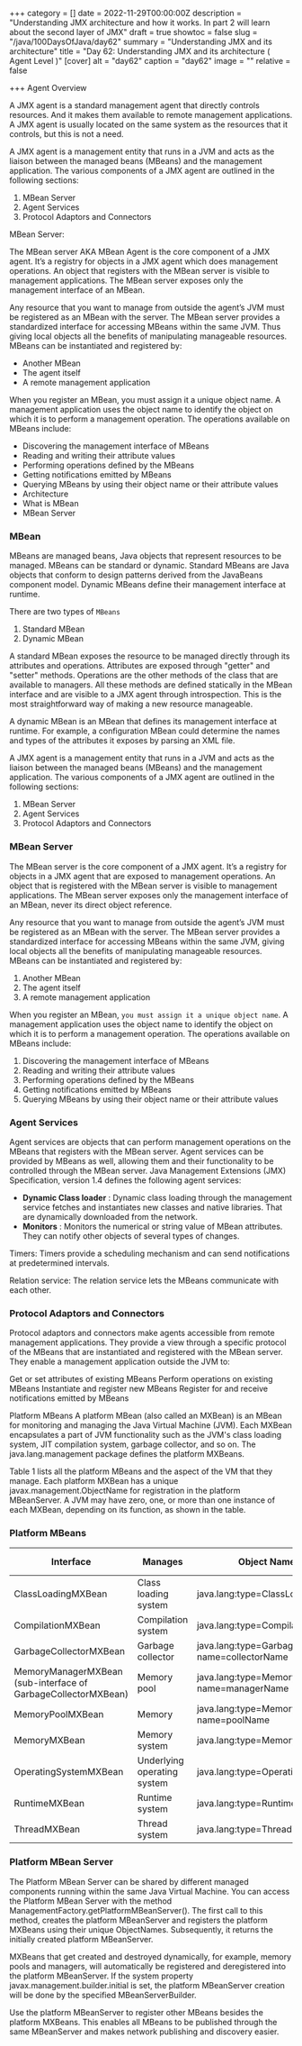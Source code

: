 +++
category = []
date = 2022-11-29T00:00:00Z
description = "Understanding JMX architecture and how it works. In part 2 will learn about the second layer of JMX"
draft = true
showtoc = false
slug = "/java/100DaysOfJava/day62"
summary = "Understanding JMX and its architecture"
title = "Day 62: Understanding JMX and its architecture ( Agent Level )"
[cover]
alt = "day62"
caption = "day62"
image = ""
relative = false

+++
Agent Overview

A JMX agent is a standard management agent that directly controls resources. And it makes them available to remote management applications. A JMX agent is usually located on the same system as the resources that it controls, but this is not a need.

A JMX agent is a management entity that runs in a JVM and acts as the liaison between the managed beans (MBeans) and the management application. The various components of a JMX agent are outlined in the following sections:

1. MBean Server
2. Agent Services
3. Protocol Adaptors and Connectors

MBean Server:

The MBean server AKA MBean Agent is the core component of a JMX agent. It’s a registry for objects in a JMX agent which does management operations. An object that registers with the MBean server is visible to management applications. The MBean server exposes only the management interface of an MBean.

Any resource that you want to manage from outside the agent’s JVM must be registered as an MBean with the server. The MBean server provides a standardized interface for accessing MBeans within the same JVM. Thus giving local objects all the benefits of manipulating manageable resources. MBeans can be instantiated and registered by:

* Another MBean
* The agent itself
* A remote management application

When you register an MBean, you must assign it a unique object name. A management application uses the object name to identify the object on which it is to perform a management operation. The operations available on MBeans include:

* Discovering the management interface of MBeans
* Reading and writing their attribute values
* Performing operations defined by the MBeans
* Getting notifications emitted by MBeans
* Querying MBeans by using their object name or their attribute values
* Architecture
* What is MBean
* MBean Server

### MBean

MBeans are managed beans, Java objects that represent resources to be managed. MBeans can be standard or dynamic. Standard MBeans are Java objects that conform to design patterns derived from the JavaBeans component model. Dynamic MBeans define their management interface at runtime.

There are two types of `MBeans`

1. Standard MBean
2. Dynamic MBean

A standard MBean exposes the resource to be managed directly through its attributes and operations. Attributes are exposed through "getter" and "setter" methods. Operations are the other methods of the class that are available to managers. All these methods are defined statically in the MBean interface and are visible to a JMX agent through introspection. This is the most straightforward way of making a new resource manageable.

A dynamic MBean is an MBean that defines its management interface at runtime. For example, a configuration MBean could determine the names and types of the attributes it exposes by parsing an XML file.

A JMX agent is a management entity that runs in a JVM and acts as the liaison between the managed beans (MBeans) and the management application. The various components of a JMX agent are outlined in the following sections:

1. MBean Server
2. Agent Services
3. Protocol Adaptors and Connectors

### MBean Server

The MBean server is the core component of a JMX agent. It’s a registry for objects in a JMX agent that are exposed to management operations. An object that is registered with the MBean server is visible to management applications. The MBean server exposes only the management interface of an MBean, never its direct object reference.

Any resource that you want to manage from outside the agent’s JVM must be registered as an MBean with the server. The MBean server provides a standardized interface for accessing MBeans within the same JVM, giving local objects all the benefits of manipulating manageable resources. MBeans can be instantiated and registered by:

1. Another MBean
2. The agent itself
3. A remote management application

When you register an MBean, `you must assign it a unique object name`. A management application uses the object name to identify the object on which it is to perform a management operation. The operations available on MBeans include:

1. Discovering the management interface of MBeans
2. Reading and writing their attribute values
3. Performing operations defined by the MBeans
4. Getting notifications emitted by MBeans
5. Querying MBeans by using their object name or their attribute values

### Agent Services

Agent services are objects that can perform management operations on the MBeans that registers with the MBean server. Agent services can be provided by MBeans as well, allowing them and their functionality to be controlled through the MBean server. Java Management Extensions (JMX) Specification, version 1.4 defines the following agent services:

* **Dynamic Class loader** : Dynamic class loading through the management service fetches and instantiates new classes and native libraries. That are dynamically downloaded from the network.
* **Monitors** : Monitors the numerical or string value of MBean attributes. They can notify other objects of several types of changes.

Timers: Timers provide a scheduling mechanism and can send notifications at predetermined intervals.

Relation service: The relation service lets the MBeans communicate with each other.

### Protocol Adaptors and Connectors

Protocol adaptors and connectors make agents accessible from remote management applications. They provide a view through a specific protocol of the MBeans that are instantiated and registered with the MBean server. They enable a management application outside the JVM to:

Get or set attributes of existing MBeans
Perform operations on existing MBeans
Instantiate and register new MBeans
Register for and receive notifications emitted by MBeans

Platform MBeans
A platform MBean (also called an MXBean) is an MBean for monitoring and managing the Java Virtual Machine (JVM).  Each MXBean encapsulates a part of JVM functionality such as the JVM's class loading system, JIT compilation system, garbage collector, and so on.  The java.lang.management package defines the platform MXBeans.

Table 1 lists all the platform MBeans and the aspect of the VM that they manage. Each platform MXBean has a unique javax.management.ObjectName for registration in the platform MBeanServer.  A JVM may have zero, one, or more than one instance of each MXBean, depending on its function, as shown in the table.

### Platform MBeans

|Interface|Manages|Object Name|Instances Per VM|
|--- |--- |--- |--- |
|ClassLoadingMXBean|Class loading system|java.lang:type=ClassLoading|One|
|CompilationMXBean|Compilation system|java.lang:type=Compilation|Zero or one|
|GarbageCollectorMXBean|Garbage collector|java.lang:type=GarbageCollector name=collectorName|One or more|
|MemoryManagerMXBean (sub-interface of GarbageCollectorMXBean)|Memory pool|java.lang:type=MemoryManager name=managerName|One or more|
|MemoryPoolMXBean|Memory|java.lang:type=MemoryPool name=poolName|One or more|
|MemoryMXBean|Memory system|java.lang:type=Memory|One|
|OperatingSystemMXBean|Underlying operating system|java.lang:type=OperatingSystem|One|
|RuntimeMXBean|Runtime system|java.lang:type=Runtime|One|
|ThreadMXBean|Thread system|java.lang:type=Threading|One|


### Platform MBean Server

The Platform MBean Server can be shared by different managed components running within the same Java Virtual Machine. You can access the Platform MBean Server with the method ManagementFactory.getPlatformMBeanServer(). The first call to this method, creates the platform MBeanServer and registers the platform MXBeans using their unique ObjectNames. Subsequently, it returns the initially created platform MBeanServer.

MXBeans that get created and destroyed dynamically, for example, memory pools and managers, will automatically be registered and deregistered into the platform MBeanServer.  If the system property javax.management.builder.initial is set, the platform MBeanServer creation will be done by the specified MBeanServerBuilder.

Use the platform MBeanServer to register other MBeans besides the platform MXBeans. This enables all MBeans to be published through the same MBeanServer and makes network publishing and discovery easier.